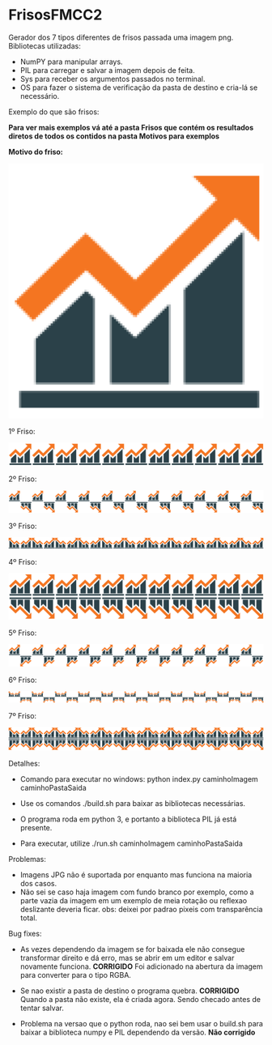 # FrisosFMCC2

Gerador dos 7 tipos diferentes de frisos passada uma imagem png.
Bibliotecas utilizadas:
- NumPY para manipular arrays.
- PIL para carregar e salvar a imagem depois de feita.
- Sys para receber os argumentos passados no terminal.
- OS para fazer o sistema de verificação da pasta de destino e cria-lá se necessário.

Exemplo do que são frisos:

__Para ver mais exemplos vá até a pasta Frisos que contém os resultados diretos de todos os contidos na pasta Motivos para exemplos__

**Motivo do friso:**

<img src="./Motivos/grafico.png">

1º Friso:

<img src="./Frisos/Grafico/friso1.png">


2º Friso:

<img src="./Frisos/Grafico/friso2.png">


3º Friso:

<img src="./Frisos/Grafico/friso3.png">


4º Friso:

<img src="./Frisos/Grafico/friso4.png">


5º Friso:

<img src="./Frisos/Grafico/friso5.png">


6º Friso:

<img src="./Frisos/Grafico/friso6.png">


7º Friso:

<img src="./Frisos/Grafico/friso7.png">

Detalhes:

- Comando para executar no windows: python index.py caminhoImagem caminhoPastaSaida

- Use os comandos ./build.sh para baixar as bibliotecas necessárias.

- O programa roda em python 3, e portanto a biblioteca PIL já está presente.

- Para executar, utilize ./run.sh caminhoImagem caminhoPastaSaida

Problemas:
- Imagens JPG não é suportada por enquanto mas funciona na maioria dos casos.
- Não sei se caso haja imagem com fundo branco por exemplo, como a parte vazia da imagem em um exemplo de meia rotação ou reflexao deslizante deveria ficar. obs: deixei por padrao pixeis com transparência total.


Bug fixes: 

- As vezes dependendo da imagem se for baixada ele não consegue transformar direito e dá erro, mas se abrir em um editor e salvar novamente funciona. 
**CORRIGIDO**
Foi adicionado na abertura da imagem para converter para o tipo RGBA.

- Se nao existir a pasta de destino o programa quebra. 
**CORRIGIDO**
Quando a pasta não existe, ela é criada agora. Sendo checado antes de tentar salvar.

- Problema na versao que o python roda, nao sei bem usar o build.sh para baixar a biblioteca numpy e PIL dependendo da versão.
**Não corrigido**
